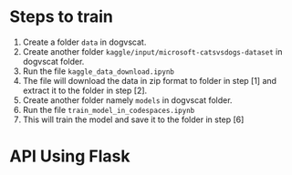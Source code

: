 # Steps to train


1. Create a folder `data` in dogvscat.
2. Create another folder `kaggle/input/microsoft-catsvsdogs-dataset` in dogvscat folder.
3. Run the file `kaggle_data_download.ipynb`
4. The file will download the data in zip format to folder in step [1] and extract it to the folder in step [2].
6. Create another folder namely `models` in dogvscat folder.
5. Run the file  `train_model_in_codespaces.ipynb`
6. This will train the model and save it to the folder in step [6]


# API Using Flask

